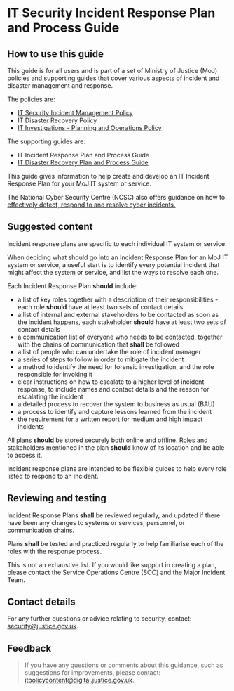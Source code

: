 # IT Security Incident Response Plan and Process Guide

## How to use this guide

This guide is for all users and is part of a set of Ministry of Justice \(MoJ\) policies and supporting guides that cover various aspects of incident and disaster management and response.

The policies are:

-   [IT Security Incident Management Policy](it-security-incident-management-policy.md)
-   IT Disaster Recovery Policy
-   [IT Investigations - Planning and Operations Policy](it-investigations-planning-and-operations-policy.md)

The supporting guides are:

-   IT Incident Response Plan and Process Guide
-   [IT Disaster Recovery Plan and Process Guide](it-disaster-recovery-plan-and-process-guide.md)

This guide gives information to help create and develop an IT Incident Response Plan for your MoJ IT system or service.

The National Cyber Security Centre \(NCSC\) also offers guidance on how to [effectively detect, respond to and resolve cyber incidents.](https://www.ncsc.gov.uk/collection/incident-management)

## Suggested content

Incident response plans are specific to each individual IT system or service.

When deciding what should go into an Incident Response Plan for an MoJ IT system or service, a useful start is to identify every potential incident that might affect the system or service, and list the ways to resolve each one.

Each Incident Response Plan **should** include:

-   a list of key roles together with a description of their responsibilities - each role **should** have at least two sets of contact details
-   a list of internal and external stakeholders to be contacted as soon as the incident happens, each stakeholder **should** have at least two sets of contact details
-   a communication list of everyone who needs to be contacted, together with the chains of communication that **shall** be followed
-   a list of people who can undertake the role of incident manager
-   a series of steps to follow in order to mitigate the incident
-   a method to identify the need for forensic investigation, and the role responsible for invoking it
-   clear instructions on how to escalate to a higher level of incident response, to include names and contact details and the reason for escalating the incident
-   a detailed process to recover the system to business as usual \(BAU\)
-   a process to identify and capture lessons learned from the incident
-   the requirement for a written report for medium and high impact incidents

All plans **should** be stored securely both online and offline. Roles and stakeholders mentioned in the plan **should** know of its location and be able to access it.

Incident response plans are intended to be flexible guides to help every role listed to respond to an incident.

## Reviewing and testing

Incident Response Plans **shall** be reviewed regularly, and updated if there have been any changes to systems or services, personnel, or communication chains.

Plans **shall** be tested and practiced regularly to help familiarise each of the roles with the response process.

This is not an exhaustive list. If you would like support in creating a plan, please contact the Service Operations Centre \(SOC\) and the Major Incident Team.

## Contact details

For any further questions or advice relating to security, contact: [security@justice.gov.uk](mailto:security@justice.gov.uk).

## Feedback

> If you have any questions or comments about this guidance, such as suggestions for improvements, please contact: [itpolicycontent@digital.justice.gov.uk](mailto:itpolicycontent@digital.justice.gov.uk).

